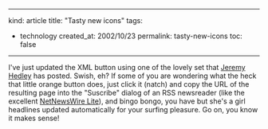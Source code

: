 -----
kind: article
title: "Tasty new icons"
tags:
- technology
created_at: 2002/10/23
permalink: tasty-new-icons
toc: false
-----

<p>I've just updated the XML button using one of the lovely set that <a href="http://www.antipixel.com/blog/index.shtml">Jeremy Hedley</a> has posted. Swish, eh? If some of you are wondering what the heck that little orange button does, just click it (natch) and copy the URL of the resulting page into the "Suscribe" dialog of an RSS newsreader (like the excellent <a href="http://ranchero.com/software/netnewswire/">NetNewsWire Lite</a>), and bingo bongo, you have but she's a girl headlines updated automatically for your surfing pleasure. Go on, you know it makes sense!</p>


